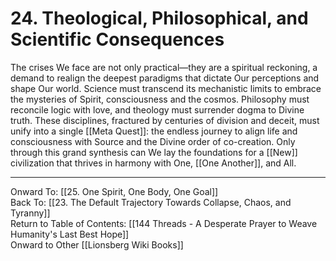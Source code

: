 # 24. Theological, Philosophical, and Scientific Consequences

The crises We face are not only practical—they are a spiritual reckoning, a demand to realign the deepest paradigms that dictate Our perceptions and shape Our world. Science must transcend its mechanistic limits to embrace the mysteries of Spirit, consciousness and the cosmos. Philosophy must reconcile logic with love, and theology must surrender dogma to Divine truth. These disciplines, fractured by centuries of division and deceit, must unify into a single [[Meta Quest]]: the endless journey to align life and consciousness with Source and the Divine order of co-creation. Only through this grand synthesis can We lay the foundations for a [[New]] civilization that thrives in harmony with One, [[One Another]], and All.

____

Onward To: [[25. One Spirit, One Body, One Goal]]  
Back To: [[23. The Default Trajectory Towards Collapse, Chaos, and Tyranny]]  
Return to Table of Contents: [[144 Threads - A Desperate Prayer to Weave Humanity's Last Best Hope]]  
Onward to Other [[Lionsberg Wiki Books]]  


